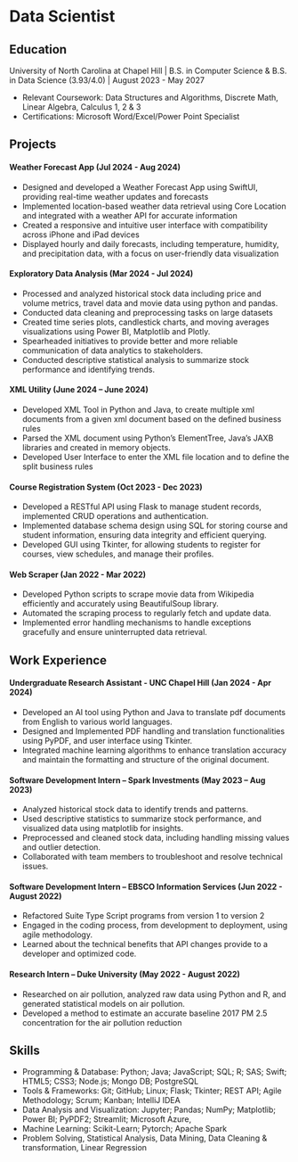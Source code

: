 # Data Scientist

## Education
University of North Carolina at Chapel Hill | B.S. in Computer Science & B.S. in Data Science (3.93/4.0) | August 2023 - May 2027
- Relevant Coursework: Data Structures and Algorithms, Discrete Math, Linear Algebra, Calculus 1, 2 & 3
- Certifications: Microsoft Word/Excel/Power Point Specialist

## Projects
#### Weather Forecast App	(Jul 2024 - Aug 2024)
  -	Designed and developed a Weather Forecast App using SwiftUI, providing real-time weather updates and forecasts
  -	Implemented location-based weather data retrieval using Core Location and integrated with a weather API for accurate information
  -	Created a responsive and intuitive user interface with compatibility across iPhone and iPad devices
  -	Displayed hourly and daily forecasts, including temperature, humidity, and precipitation data, with a focus on user-friendly data visualization

#### Exploratory Data Analysis (Mar 2024 - Jul 2024)
  - Processed and analyzed historical stock data including price and volume metrics, travel data and movie data using python and pandas.
  - Conducted data cleaning and preprocessing tasks on large datasets
  - Created time series plots, candlestick charts, and moving averages visualizations using Power BI, Matplotlib and Plotly.
  - Spearheaded initiatives to provide better and more reliable communication of data analytics to stakeholders.
  - Conducted descriptive statistical analysis to summarize stock performance and identifying trends. 

#### XML Utility (June 2024 – June 2024)
  - Developed XML Tool in Python and Java, to create multiple xml documents from a given xml document based on the defined business rules
  - Parsed the XML document using Python’s ElementTree, Java’s JAXB libraries and created in memory objects.
  - Developed User Interface to enter the XML file location and to define the split business rules

#### Course Registration System (Oct 2023 - Dec 2023)
  - Developed a RESTful API using Flask to manage student records, implemented CRUD operations and authentication.
  - Implemented database schema design using SQL for storing course and student information, ensuring data integrity
  and efficient querying.
  - Developed GUI using Tkinter, for allowing students to register for courses, view schedules, and manage their profiles. 

#### Web Scraper (Jan 2022 - Mar 2022)
  - Developed Python scripts to scrape movie data from Wikipedia efficiently and accurately using BeautifulSoup library.
  - Automated the scraping process to regularly fetch and update data.
  - Implemented error handling mechanisms to handle exceptions gracefully and ensure uninterrupted data retrieval.


## Work Experience
#### Undergraduate Research Assistant - UNC Chapel Hill (Jan 2024 - Apr 2024)
  - Developed an AI tool using Python and Java to translate pdf documents from English to various world languages.
  - Designed and Implemented PDF handling and translation functionalities using PyPDF, and user interface using Tkinter.
  - Integrated machine learning algorithms to enhance translation accuracy and maintain the formatting and structure of
  the original document.

#### Software Development Intern – Spark Investments (May 2023 – Aug 2023)
  - Analyzed historical stock data to identify trends and patterns.
  - Used descriptive statistics to summarize stock performance, and visualized data using matplotlib for insights.
  - Preprocessed and cleaned stock data, including handling missing values and outlier detection.
  - Collaborated with team members to troubleshoot and resolve technical issues.

#### Software Development Intern – EBSCO Information Services (Jun 2022 - August 2022)
  - Refactored Suite Type Script programs from version 1 to version 2
  - Engaged in the coding process, from development to deployment, using agile methodology.
  - Learned about the technical benefits that API changes provide to a developer and optimized code.

#### Research Intern – Duke University (May 2022 - August 2022)
  - Researched on air pollution, analyzed raw data using Python and R, and generated statistical models on air pollution.
  - Developed a method to estimate an accurate baseline 2017 PM 2.5 concentration for the air pollution reduction

## Skills
- Programming & Database: Python; Java; JavaScript; SQL; R; SAS; Swift; HTML5; CSS3; Node.js; Mongo DB; PostgreSQL
- Tools & Frameworks: Git; GitHub; Linux; Flask; Tkinter; REST API; Agile Methodology; Scrum; Kanban; IntelliJ IDEA
- Data Analysis and Visualization: Jupyter; Pandas; NumPy; Matplotlib; Power BI; PyPDF2; Streamlit; Microsoft Azure,
- Machine Learning: Scikit-Learn; Pytorch; Apache Spark
- Problem Solving, Statistical Analysis, Data Mining, Data Cleaning & transformation, Linear Regression

